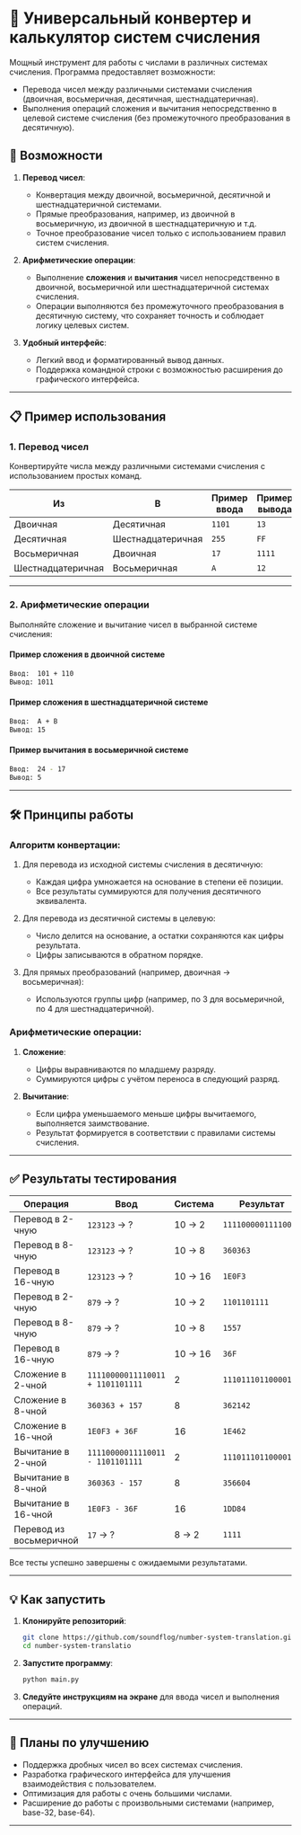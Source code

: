 
# 🔢 **Универсальный конвертер и калькулятор систем счисления**

Мощный инструмент для работы с числами в различных системах счисления. Программа предоставляет возможности:
- Перевода чисел между различными системами счисления (двоичная, восьмеричная, десятичная, шестнадцатеричная).
- Выполнения операций сложения и вычитания непосредственно в целевой системе счисления (без промежуточного преобразования в десятичную).

## 🚀 **Возможности**
1. **Перевод чисел**:
   - Конвертация между двоичной, восьмеричной, десятичной и шестнадцатеричной системами.
   - Прямые преобразования, например, из двоичной в восьмеричную, из двоичной в шестнадцатеричную и т.д.
   - Точное преобразование чисел только с использованием правил систем счисления.

2. **Арифметические операции**:
   - Выполнение **сложения** и **вычитания** чисел непосредственно в двоичной, восьмеричной или шестнадцатеричной системах счисления.
   - Операции выполняются без промежуточного преобразования в десятичную систему, что сохраняет точность и соблюдает логику целевых систем.

3. **Удобный интерфейс**:
   - Легкий ввод и форматированный вывод данных.
   - Поддержка командной строки с возможностью расширения до графического интерфейса.

---

## 📋 **Пример использования**

### **1. Перевод чисел**
Конвертируйте числа между различными системами счисления с использованием простых команд.

| Из          | В            | Пример ввода | Пример вывода |
|-------------|--------------|--------------|---------------|
| Двоичная    | Десятичная   | `1101`       | `13`          |
| Десятичная  | Шестнадцатеричная | `255`    | `FF`          |
| Восьмеричная| Двоичная     | `17`         | `1111`        |
| Шестнадцатеричная | Восьмеричная | `A`     | `12`          |

---

### **2. Арифметические операции**

Выполняйте сложение и вычитание чисел в выбранной системе счисления:

#### Пример сложения в двоичной системе
```bash
Ввод:  101 + 110
Вывод: 1011
```

#### Пример сложения в шестнадцатеричной системе
```bash
Ввод:  A + B
Вывод: 15
```

#### Пример вычитания в восьмеричной системе
```bash
Ввод:  24 - 17
Вывод: 5
```

---

## 🛠️ **Принципы работы**

### **Алгоритм конвертации**:
1. Для перевода из исходной системы счисления в десятичную:
   - Каждая цифра умножается на основание в степени её позиции.
   - Все результаты суммируются для получения десятичного эквивалента.

2. Для перевода из десятичной системы в целевую:
   - Число делится на основание, а остатки сохраняются как цифры результата.
   - Цифры записываются в обратном порядке.

3. Для прямых преобразований (например, двоичная → восьмеричная):
   - Используются группы цифр (например, по 3 для восьмеричной, по 4 для шестнадцатеричной).

### **Арифметические операции**:
1. **Сложение**:
   - Цифры выравниваются по младшему разряду.
   - Суммируются цифры с учётом переноса в следующий разряд.

2. **Вычитание**:
   - Если цифра уменьшаемого меньше цифры вычитаемого, выполняется заимствование.
   - Результат формируется в соответствии с правилами системы счисления.

---

## ✅ **Результаты тестирования**

| Операция                  | Ввод             | Система | Результат | Статус  |
|---------------------------|------------------|---------|-----------|---------|
| Перевод в 2-чную       | `123123` → ?        | 10 → 2  | `11110000011110011` | ✅       |
| Перевод в 8-чную       | `123123` → ?        | 10 → 8  | `360363`  | ✅  |
| Перевод в 16-чную      | `123123` → ?        | 10 → 16 | `1E0F3 `  | ✅  |
| Перевод в 2-чную       | `879` → ?           | 10 → 2  | `1101101111` | ✅       |
| Перевод в 8-чную       | `879` → ?           | 10 → 8  | `1557`  | ✅  |
| Перевод в 16-чную      | `879` → ?           | 10 → 16 | `36F `  | ✅  |
| Сложение в 2-чной       | `11110000011110011 + 1101101111`      | 2       | `11101110110000100`    | ✅       |
| Сложение в 8-чной       | `360363 + 157`                        | 8       | `362142 `    | ✅       |
| Сложение в 16-чной      | `1E0F3 + 36F`                         | 16      | `1E462`    | ✅       |
| Вычитание в 2-чной  | `11110000011110011 - 1101101111`           | 2       | `11101110110000100`       | ✅       |
| Вычитание в 8-чной  | `360363 - 157`                            | 8       | `356604 `       | ✅       |
| Вычитание в 16-чной | `1E0F3 - 36F`                             | 16      | `1DD84 `       | ✅       |
| Перевод из восьмеричной   | `17` → ?                            | 8 → 2   | `1111`    | ✅       |

Все тесты успешно завершены с ожидаемыми результатами.

---

## 💡 **Как запустить**

1. **Клонируйте репозиторий**:
   ```bash
   git clone https://github.com/soundflog/number-system-translation.git
   cd number-system-translatio
   ```

2. **Запустите программу**:
   ```bash
   python main.py
   ```

3. **Следуйте инструкциям на экране** для ввода чисел и выполнения операций.

---

## 🎯 **Планы по улучшению**
- Поддержка дробных чисел во всех системах счисления.
- Разработка графического интерфейса для улучшения взаимодействия с пользователем.
- Оптимизация для работы с очень большими числами.
- Расширение до работы с произвольными системами (например, base-32, base-64).

---


